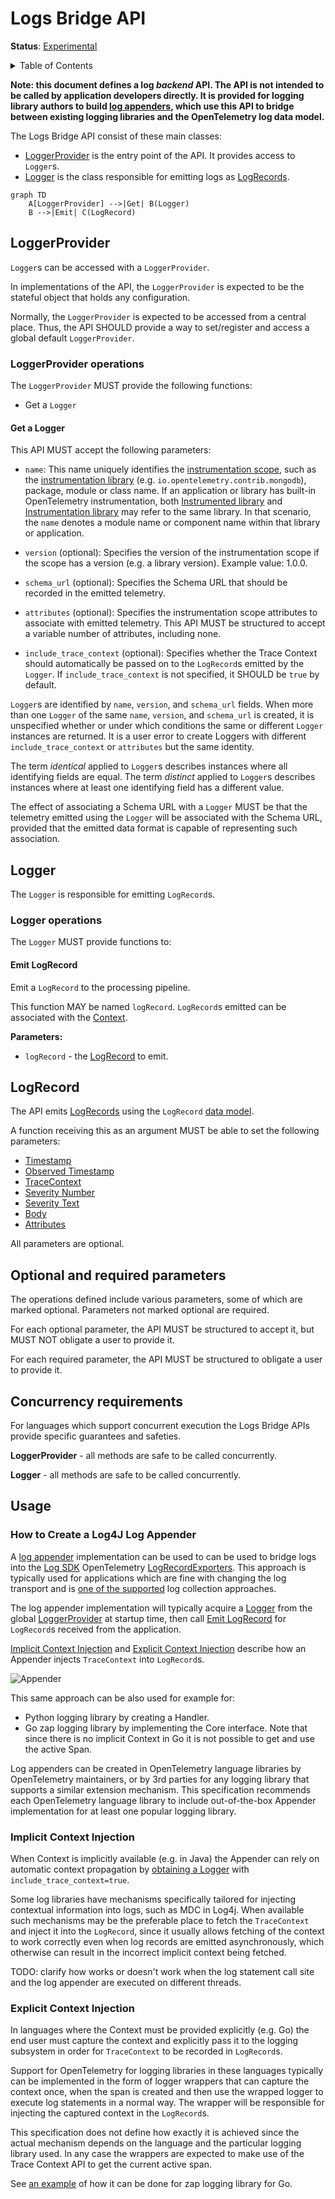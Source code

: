 # Logs Bridge API

**Status**: [Experimental](../document-status.md)

<details>
<summary>Table of Contents</summary>

<!-- Re-generate TOC with `markdown-toc --no-first-h1 -i` -->

<!-- toc -->

- [LoggerProvider](#loggerprovider)
  * [LoggerProvider operations](#loggerprovider-operations)
    + [Get a Logger](#get-a-logger)
- [Logger](#logger)
  * [Logger operations](#logger-operations)
    + [Emit LogRecord](#emit-logrecord)
- [LogRecord](#logrecord)
- [Optional and required parameters](#optional-and-required-parameters)
- [Concurrency requirements](#concurrency-requirements)
- [Usage](#usage)
  * [How to Create a Log4J Log Appender](#how-to-create-a-log4j-log-appender)
  * [Implicit Context Injection](#implicit-context-injection)
  * [Explicit Context Injection](#explicit-context-injection)

<!-- tocstop -->

</details>

<b>Note: this document defines a log *backend* API. The API is not intended to be called
by application developers directly. It is provided for logging library authors
to build [log appenders](#how-to-create-a-log4j-log-appender), which use
this API to bridge between existing logging libraries and the OpenTelemetry log
data model.</b>

The Logs Bridge API consist of these main classes:

* [LoggerProvider](#loggerprovider) is the entry point of the API. It provides access to `Logger`s.
* [Logger](#logger) is the class responsible for emitting logs as [LogRecords](#logrecord).

```mermaid
graph TD
    A[LoggerProvider] -->|Get| B(Logger)
    B -->|Emit| C(LogRecord)
```

## LoggerProvider

`Logger`s can be accessed with a `LoggerProvider`.

In implementations of the API, the `LoggerProvider` is expected to be the stateful
object that holds any configuration.

Normally, the `LoggerProvider` is expected to be accessed from a central place.
Thus, the API SHOULD provide a way to set/register and access a global default
`LoggerProvider`.

### LoggerProvider operations

The `LoggerProvider` MUST provide the following functions:

* Get a `Logger`

#### Get a Logger

This API MUST accept the following parameters:

* `name`: This name uniquely identifies the [instrumentation scope](../glossary.md#instrumentation-scope),
  such as the [instrumentation library](../glossary.md#instrumentation-library)
  (e.g. `io.opentelemetry.contrib.mongodb`), package, module or class name.
  If an application or library has built-in OpenTelemetry instrumentation, both
  [Instrumented library](../glossary.md#instrumented-library) and
  [Instrumentation library](../glossary.md#instrumentation-library) may refer to
  the same library. In that scenario, the `name` denotes a module name or component
  name within that library or application.

* `version` (optional): Specifies the version of the instrumentation scope if
  the scope has a version (e.g. a library version). Example value: 1.0.0.

* `schema_url` (optional): Specifies the Schema URL that should be recorded in
  the emitted telemetry.

* `attributes` (optional): Specifies the instrumentation scope attributes to
  associate with emitted telemetry. This API MUST be structured to accept a
  variable number of attributes, including none.

* `include_trace_context` (optional): Specifies whether the Trace Context should
  automatically be passed on to the `LogRecord`s emitted by the `Logger`.
  If `include_trace_context` is not specified, it SHOULD be `true` by default.

`Logger`s are identified by `name`, `version`, and `schema_url` fields.  When more
than one `Logger` of the same `name`, `version`, and `schema_url` is created, it
is unspecified whether or under which conditions the same or different `Logger`
instances are returned. It is a user error to create Loggers with different
`include_trace_context` or `attributes` but the same identity.

The term *identical* applied to `Logger`s describes instances where all
identifying fields are equal. The term *distinct* applied to `Logger`s describes
instances where at least one identifying field has a different value.

The effect of associating a Schema URL with a `Logger` MUST be that the telemetry
emitted using the `Logger` will be associated with the Schema URL, provided that
the emitted data format is capable of representing such association.

## Logger

The `Logger` is responsible for emitting `LogRecord`s.

### Logger operations

The `Logger` MUST provide functions to:

#### Emit LogRecord

Emit a `LogRecord` to the processing pipeline.

This function MAY be named `logRecord`. `LogRecord`s emitted can be
associated with the [Context](../context/README.md).

**Parameters:**

* `logRecord` - the [LogRecord](#logrecord) to emit.

## LogRecord

The API emits [LogRecords](#emit-logrecord) using the `LogRecord` [data model](data-model.md).

A function receiving this as an argument MUST be able to set the following
parameters:

- [Timestamp](./data-model.md#field-timestamp)
- [Observed Timestamp](./data-model.md#field-observedtimestamp)
- [TraceContext](./data-model.md#trace-context-fields)
- [Severity Number](./data-model.md#field-severitynumber)
- [Severity Text](./data-model.md#field-severitytext)
- [Body](./data-model.md#field-body)
- [Attributes](./data-model.md#field-attributes)

All parameters are optional.

## Optional and required parameters

The operations defined include various parameters, some of which are marked
optional. Parameters not marked optional are required.

For each optional parameter, the API MUST be structured to accept it, but MUST
NOT obligate a user to provide it.

For each required parameter, the API MUST be structured to obligate a user to
provide it.

## Concurrency requirements

For languages which support concurrent execution the Logs Bridge APIs provide
specific guarantees and safeties.

**LoggerProvider** - all methods are safe to be called concurrently.

**Logger** - all methods are safe to be called concurrently.

## Usage

### How to Create a Log4J Log Appender

A [log appender](../glossary.md#log-appender--bridge) implementation can be used
to can be used to bridge logs into the [Log SDK](./sdk.md)
OpenTelemetry [LogRecordExporters](sdk.md#logrecordexporter). This approach is
typically used for applications which are fine with changing the log transport
and is [one of the supported](README.md#direct-to-collector) log collection
approaches.

The log appender implementation will typically acquire a [Logger](#logger) from the
global [LoggerProvider](#loggerprovider) at startup time, then
call [Emit LogRecord](#emit-logrecord) for `LogRecord`s received from the
application.

[Implicit Context Injection](#implicit-context-injection)
and [Explicit Context Injection](#explicit-context-injection) describe how an
Appender injects `TraceContext` into `LogRecord`s.

![Appender](img/appender.png)

This same approach can be also used for example for:

- Python logging library by creating a Handler.
- Go zap logging library by implementing the Core interface. Note that since
  there is no implicit Context in Go it is not possible to get and use the
  active Span.

Log appenders can be created in OpenTelemetry language libraries by OpenTelemetry
maintainers, or by 3rd parties for any logging library that supports a similar
extension mechanism. This specification recommends each OpenTelemetry language
library to include out-of-the-box Appender implementation for at least one
popular logging library.

### Implicit Context Injection

When Context is implicitly available (e.g. in Java) the Appender can rely on
automatic context propagation by [obtaining a Logger](#get-a-logger)
with `include_trace_context=true`.

Some log libraries have mechanisms specifically tailored for injecting contextual
information into logs, such as MDC in Log4j. When available such mechanisms may
be the preferable place to fetch the `TraceContext` and inject it into
the `LogRecord`, since it usually allows fetching of the context to work
correctly even when log records are emitted asynchronously, which otherwise can
result in the incorrect implicit context being fetched.

TODO: clarify how works or doesn't work when the log statement call site and the
log appender are executed on different threads.

### Explicit Context Injection

In languages where the Context must be provided explicitly (e.g. Go) the end
user must capture the context and explicitly pass it to the logging subsystem in
order for `TraceContext` to be recorded in `LogRecord`s.

Support for OpenTelemetry for logging libraries in these languages typically can
be implemented in the form of logger wrappers that can capture the context once,
when the span is created and then use the wrapped logger to execute log
statements in a normal way. The wrapper will be responsible for injecting the
captured context in the `LogRecord`s.

This specification does not define how exactly it is achieved since the actual
mechanism depends on the language and the particular logging library used. In
any case the wrappers are expected to make use of the Trace Context API to get
the current active span.

See
[an example](https://docs.google.com/document/d/15vR7D1x2tKd7u3zaTF0yH1WaHkUr2T4hhr7OyiZgmBg/edit#heading=h.4xuru5ljcups)
of how it can be done for zap logging library for Go.
